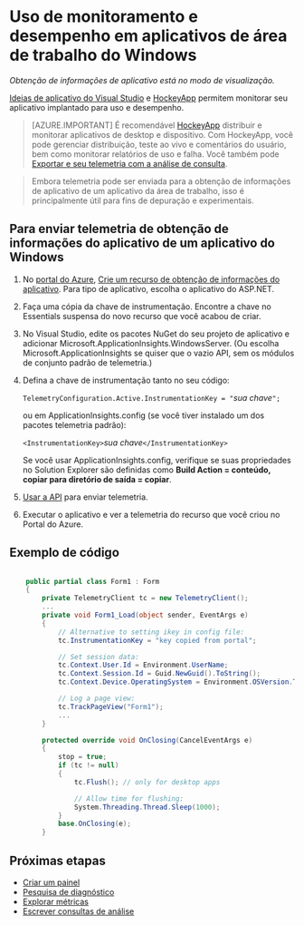 <properties 
    pageTitle="Uso de monitoramento e desempenho para aplicativos de desktop do Windows" 
    description="Analise uso e o desempenho do seu aplicativo de área de trabalho do Windows com HockeyApp e obtenção de informações do aplicativo." 
    services="application-insights" 
    documentationCenter="windows"
    authors="alancameronwills" 
    manager="douge"/>

<tags 
    ms.service="application-insights" 
    ms.workload="tbd" 
    ms.tgt_pltfrm="ibiza" 
    ms.devlang="na" 
    ms.topic="article" 
    ms.date="08/26/2016" 
    ms.author="awills"/>

# <a name="monitoring-usage-and-performance-in-windows-desktop-apps"></a>Uso de monitoramento e desempenho em aplicativos de área de trabalho do Windows

*Obtenção de informações de aplicativo está no modo de visualização.*

[Ideias de aplicativo do Visual Studio](app-insights-overview.md) e [HockeyApp](https://hockeyapp.net) permitem monitorar seu aplicativo implantado para uso e desempenho.

> [AZURE.IMPORTANT] É recomendável [HockeyApp](https://hockeyapp.net) distribuir e monitorar aplicativos de desktop e dispositivo. Com HockeyApp, você pode gerenciar distribuição, teste ao vivo e comentários do usuário, bem como monitorar relatórios de uso e falha. Você também pode [Exportar e seu telemetria com a análise de consulta](app-insights-hockeyapp-bridge-app.md).

> Embora telemetria pode ser enviada para a obtenção de informações de aplicativo de um aplicativo da área de trabalho, isso é principalmente útil para fins de depuração e experimentais.


## <a name="to-send-telemetry-to-application-insights-from-a-windows-application"></a>Para enviar telemetria de obtenção de informações do aplicativo de um aplicativo do Windows

1. No [portal do Azure](https://portal.azure.com), [Crie um recurso de obtenção de informações do aplicativo](app-insights-create-new-resource.md). Para tipo de aplicativo, escolha o aplicativo do ASP.NET.
2. Faça uma cópia da chave de instrumentação. Encontre a chave no Essentials suspensa do novo recurso que você acabou de criar. 
3. No Visual Studio, edite os pacotes NuGet do seu projeto de aplicativo e adicionar Microsoft.ApplicationInsights.WindowsServer. (Ou escolha Microsoft.ApplicationInsights se quiser que o vazio API, sem os módulos de conjunto padrão de telemetria.)
4. Defina a chave de instrumentação tanto no seu código:

    `TelemetryConfiguration.Active.InstrumentationKey = "`*sua chave*`";` 

    ou em ApplicationInsights.config (se você tiver instalado um dos pacotes telemetria padrão):
 
    `<InstrumentationKey>`*sua chave*`</InstrumentationKey>` 

    Se você usar ApplicationInsights.config, verifique se suas propriedades no Solution Explorer são definidas como **Build Action = conteúdo, copiar para diretório de saída = copiar**.
5. [Usar a API](app-insights-api-custom-events-metrics.md) para enviar telemetria.
6. Executar o aplicativo e ver a telemetria do recurso que você criou no Portal do Azure.

## <a name="telemetry"></a>Exemplo de código

```C#

    public partial class Form1 : Form
    {
        private TelemetryClient tc = new TelemetryClient();
        ...
        private void Form1_Load(object sender, EventArgs e)
        {
            // Alternative to setting ikey in config file:
            tc.InstrumentationKey = "key copied from portal";

            // Set session data:
            tc.Context.User.Id = Environment.UserName;
            tc.Context.Session.Id = Guid.NewGuid().ToString();
            tc.Context.Device.OperatingSystem = Environment.OSVersion.ToString();

            // Log a page view:
            tc.TrackPageView("Form1");
            ...
        }

        protected override void OnClosing(CancelEventArgs e)
        {
            stop = true;
            if (tc != null)
            {
                tc.Flush(); // only for desktop apps

                // Allow time for flushing:
                System.Threading.Thread.Sleep(1000);
            }
            base.OnClosing(e);
        }

```

## <a name="next-steps"></a>Próximas etapas

* [Criar um painel](app-insights-dashboards.md)
* [Pesquisa de diagnóstico](app-insights-diagnostic-search.md)
* [Explorar métricas](app-insights-metrics-explorer.md)
* [Escrever consultas de análise](app-insights-analytics.md)
 
